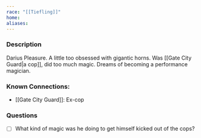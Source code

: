 ```yaml
---
race: "[[Tiefling]]"
home:
aliases: 
---
```


### Description

Darius Pleasure. A little too obsessed with gigantic horns. Was  [[Gate City Guard|a cop]], did too much magic. Dreams of becoming a performance magician.

### Known Connections:
- [[Gate City Guard]]: Ex-cop


### Questions

- [ ] What kind of magic was he doing to get himself kicked out of the cops?